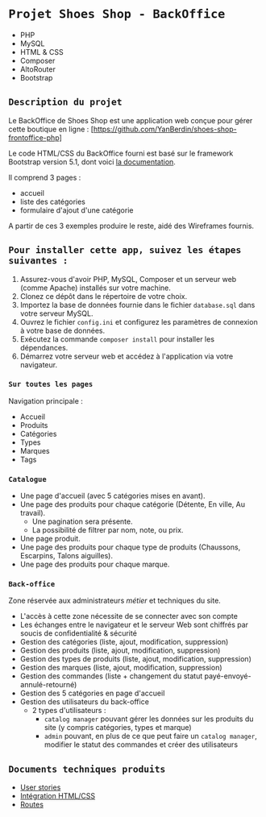 # `Projet Shoes Shop - BackOffice`

- PHP
- MySQL
- HTML & CSS
- Composer
- AltoRouter
- Bootstrap
 
## `Description du projet`

Le BackOffice de Shoes Shop est une application web conçue pour gérer cette boutique en ligne : [https://github.com/YanBerdin/shoes-shop-frontoffice-php]

Le code HTML/CSS du BackOffice fourni est basé sur le framework Bootstrap version 5.1, dont voici [la documentation](https://getbootstrap.com/docs/5.1/getting-started/introduction/).

Il comprend 3 pages :

- accueil
- liste des catégories
- formulaire d'ajout d'une catégorie

A partir de ces 3 exemples produire le reste, aidé des Wireframes fournis.


## `Pour installer cette app, suivez les étapes suivantes :`

1. Assurez-vous d'avoir PHP, MySQL, Composer et un serveur web (comme Apache) installés sur votre machine.
2. Clonez ce dépôt dans le répertoire de votre choix.
3. Importez la base de données fournie dans le fichier `database.sql` dans votre serveur MySQL.
4. Ouvrez le fichier `config.ini` et configurez les paramètres de connexion à votre base de données.
5. Exécutez la commande `composer install` pour installer les dépendances.
6. Démarrez votre serveur web et accédez à l'application via votre navigateur.

### `Sur toutes les pages`

Navigation principale :

- Accueil 
- Produits
- Catégories
- Types
- Marques
- Tags

### `Catalogue`

- Une page d'accueil (avec 5 catégories mises en avant).
- Une page des produits pour chaque catégorie (Détente, En ville, Au travail).
  - Une pagination sera présente.
  - La possibilité de filtrer par nom, note, ou prix.
- Une page produit.
- Une page des produits pour chaque type de produits (Chaussons, Escarpins, Talons aiguilles).
- Une page des produits pour chaque marque.

### `Back-office`

Zone réservée aux administrateurs _métier_ et techniques du site.

- L'accès à cette zone nécessite de se connecter avec son compte
- Les échanges entre le navigateur et le serveur Web sont chiffrés par soucis de confidentialité & sécurité
- Gestion des catégories (liste, ajout, modification, suppression)
- Gestion des produits (liste, ajout, modification, suppression)
- Gestion des types de produits (liste, ajout, modification, suppression)
- Gestion des marques (liste, ajout, modification, suppression)
- Gestion des commandes (liste + changement du statut payé-envoyé-annulé-retourné)
- Gestion des 5 catégories en page d'accueil
- Gestion des utilisateurs du back-office
  - 2 types d'utilisateurs :
    - `catalog manager` pouvant gérer les données sur les produits du site (y compris catégories, types et marque)
    - `admin` pouvant, en plus de ce que peut faire un `catalog manager`, modifier le statut des commandes et créer des utilisateurs

## `Documents techniques produits`

- [User stories](docs/user_stories.md)
- [Intégration HTML/CSS](docs/html-css/)
- [Routes](docs/routes.md)

